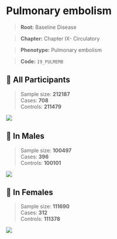 # Pulmonary embolism

> **Root:** Baseline Disease  

> **Chapter:** Chapter IX- Circulatory  

> **Phenotype:** Pulmonary embolism  

> **Code:** `I9_PULMEMB`

## 🧪 All Participants  
> Sample size: **212187**  
> Cases: **708**  
> Controls: **211479**
<img src="/Disease/Figures/ALL/Baseline/I9_PULMEMB.png"/>
<CsvTable src="/Disease_Data/ALL/Baseline/LG_I9_PULMEMB.csv" label="🔍 View full results" />

## 👨 In Males  
> Sample size: **100497**  
> Cases: **396**  
> Controls: **100101**
<img src="/Disease/Figures/Male/Baseline/I9_PULMEMB.png"/>
<CsvTable src="/Disease_Data/Male/Baseline/LG_I9_PULMEMB.csv" label="🔍 View full results" />

## 👩 In Females  
> Sample size: **111690**  
> Cases: **312**  
> Controls: **111378**
<img src="/Disease/Figures/Female/Baseline/I9_PULMEMB.png"/>
<CsvTable src="/Disease_Data/Female/Baseline/LG_I9_PULMEMB.csv" label="🔍 View full results" />
